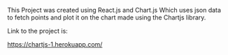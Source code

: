 This Project was created using React.js and Chart.js Which uses json data to fetch points and plot it on the chart made using the Chartjs library.

Link to the project is:

https://chartjs-1.herokuapp.com/
